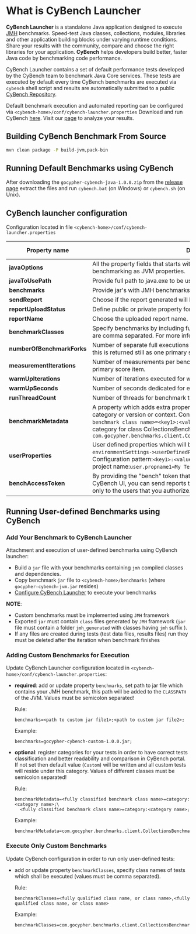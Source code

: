 # What is CyBench Launcher

**CyBench Launcher** is a standalone Java application designed to execute [JMH](https://openjdk.java.net/projects/code-tools/jmh/) benchmarks. 
Speed-test Java classes, collections, modules, libraries and other application building blocks under varying runtime conditions. 
Share your results with the community, compare and choose the right libraries for your application. 
**CyBench** helps developers build better, faster Java code by benchmarking code performance.

CyBench Launcher contains a set of default performance tests developed by the CyBench team to benchmark Java Core services. These tests are executed by default every time CyBench benchmarks are executed via `cybench` shell script and results are automatically submitted to a public [CyBench Repository](https://www.gocypher.com/cybench/).

Default benchmark execution and automated reporting can be configured via `<cybench-home>/conf/cybench-launcher.properties`
Download and run CyBench [here](https://github.com/K2NIO/gocypher-cybench-java/releases).  Visit our [page](https://www.gocypher.com/cybench/) to analyze your results.

## Building CyBench Benchmark From Source
```sh
mvn clean package -P build-jvm,pack-bin
```
## Running Default Benchmarks using CyBench

After downloading the `gocypher-cybench-java-1.0.0.zip` from the [release page](https://github.com/K2NIO/gocypher-cybench-java/releases) extract the files and run `cybench.bat` (on Windows) or `cybench.sh` (on Unix).

## CyBench launcher configuration

Configuration located in file `<cybench-home>/conf/cybench-launcher.properties`

| Property name        | Description           | Default value  |
| ------------- |-------------| -----:|
| **javaOptions**      | All the property fields that starts with name javaOptions will be used while benchmarking as JVM properties. | - |
| **javaToUsePath**      | Provide full path to java.exe to be used e.g. D:/jdk180_162/bin/java.exe  | - |
| **benchmarks**| Provide jar's with JMH benchmarks which shall be executed with CyBench | - |
| **sendReport**| Choose if the report generated will be automatically uploaded. (true/false)  | true |
| **reportUploadStatus**| Define public or private property for the uploaded report visibility.  | public |
| **reportName**| Choose the uploaded report name. E.g. | - |
| **benchmarkClasses**| Specify benchmarks by including fully qualified benchmark class names which are comma separated. For more information [here](#execute-only-custom-benchmarks)| - |
| **numberOfBenchmarkForks**| Number of separate full executions of a benchmark (warm up+measurement), this is returned still as one primary score item. | 1 |
| **measurementIterations** | Number of measurements per benchmark operation, this is returned still as one primary score item. | 5 |
| **warmUpIterations**| Number of iterations executed for warm up.  |  1 |
| **warmUpSeconds**|  Number of seconds dedicated for each warm up iteration.  |  5  |
| **runThreadCount**| Number of threads for benchmark test execution. |  1 |
| **benchmarkMetadata**| A property which adds extra properties to the benchmarks report such as category or version or context. Configuration pattern is `<fully qualified benchmark class name>=<key1>:<value1>;<key2>:<value2>`. Example which adds category for class CollectionsBenchmarks: `com.gocypher.benchmarks.client.CollectionsBenchmarks=category:Collections;`   |   -  |
| **userProperties**| User defined properties which will be added to benchmarks report section `environmentSettings->userDefinedProperties` as key/value strings. Configuration pattern:`<key1>:<value1>;<key2>:<value2>`. Example which adds a project name:`user.propname1=My Test Project;` |  -  |
| **benchAccessToken** | By providing the "bench" token that you get after creating a workspace in CyBench UI, you can send reports to your private directory, which will be visible only to the users that you authorize. | - |

## Running User-defined Benchmarks using CyBench

### Add Your Benchmark to CyBench Launcher

Attachment and execution of user-defined benchmarks using CyBench launcher:
 * Build a `jar` file with your benchmarks containing `jmh` compiled classes and dependencies.
 * Copy benchmark `jar` file to `<cybench-home>/benchmarks` (where `gocypher-cybench-jvm.jar` resides)
 * [Configure CyBench Launcher](#adding-custom-benchmarks-for-execution) to execute your benchmarks

**NOTE**:
* Custom benchmarks must be implemented using `JMH` framework
* Exported `jar` must contain `class` files generated by `JMH` framework (`jar` file must contain a folder `jmh_generated` with classes having `jmh` suffix ).
* If any files are created during tests (test data files, results files) run they must be deleted after the iteration when benchmark finishes

### Adding Custom Benchmarks for Execution

Update CyBench Launcher configuration located in `<cybench-home>/conf/cybench-launcher.properties`:

* __required__: add or update property `benchmarks`, set path to jar file which contains your JMH benchmark, this path will be added to the `CLASSPATH` of the JVM. Values must be semicolon separated!  

    Rule:
    ```properties
    benchmarks=<path to custom jar file1>;<path to custom jar file2>;
    ```
    
    Example:
    ```properties
    benchmarks=gocypher-cybench-custom-1.0.0.jar;
    ```

* __optional__: register categories for your tests in order to have correct tests classification and better readability and comparison in CyBench portal. If not set then default value (`Custom`) will be written and all custom tests will reside under this category. Values of different classes must be semicolon separated!

    Rule:
    ```properties
    benchmarkMetadata=<fully classified benchmark class name>=category:<category name>;\
      <fully classified benchmark class name>=category:<category name>;
    ```
       
    Example:
    ```properties
    benchmarkMetadata=com.gocypher.benchmarks.client.CollectionsBenchmarks=category:Collections;
    ```
    
### Execute Only Custom Benchmarks

Update CyBench configuration in order to run only user-defined tests:
* add or update property `benchmarkClasses`, specify class names of tests which shall be executed (values must be comma separated).
    
    Rule:
    ```properties
    benchmarkClasses=<fully qualified class name, or class name>,<fully qualified class name, or class name>
    ```
    Example:
    ```properties
    benchmarkClasses=com.gocypher.benchmarks.client.CollectionsBenchmarks,NumberBenchmarks
    ```

    
